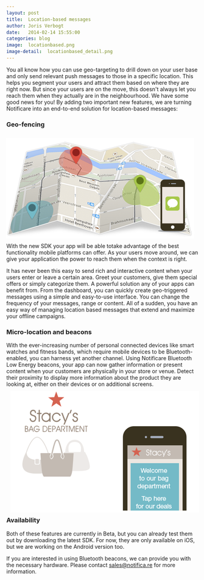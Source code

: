 ```yaml
---
layout: post
title:  Location-based messages
author: Joris Verbogt
date:   2014-02-14 15:55:00
categories: blog
image:  locationbased.png
image-detail:  locationbased_detail.png
---
```

You all know how you can use geo-targeting to drill down on your user base and only send relevant push messages to those in a specific location. This helps you segment your users and attract them based on where they are right now.
But since your users are on the move, this doesn't always let you reach them when they actually are in the neighbourhood. We have some good news for you! By adding two important new features, we are turning Notificare into an end-to-end solution for location-based messages:

### Geo-fencing
<img src="/images/posts/locationbased_geofencing.png" style="float: right;margin: 10px;">
With the new SDK your app will be able totake advantage of the best functionality mobile platforms can offer. As your users move around, we can give your application the power to reach them when the context is right.

It has never been this easy to send rich and interactive content when your users enter or leave a certain area. Greet your customers, give them special offers or simply categorize them. A powerful solution any of your apps can benefit from. From the dashboard, you can quickly create geo-triggered messages using a simple and easy-to-use interface. You can change the frequency of your messages, range or content. All of a sudden, you have an easy way of managing location based messages that extend and maximize your offline campaigns.

### Micro-location and beacons
With the ever-increasing number of personal connected devices like smart watches and fitness bands, which require mobile devices to be Bluetooth-enabled, you can harness yet another channel.
Using Notificare Bluetooth Low Energy beacons, your app can now gather information or present content when your customers are physically in your store or venue. Detect their proximity to display more information about the product they are looking at, either on their devices or on additional screens.
<img src="/images/posts/locationbased_microlocation.png" style="float: left;margin: 10px;">

### Availability
Both of these features are currently in Beta, but you can already test them out by downloading the latest SDK. For now, they are only available on iOS, but we are working on the Android version too.

If you are interested in using Bluetooth beacons, we can provide you with the necessary hardware. Please contact [sales@notifica.re][salesemail]  for more information.

[salesemail]: mailto:sales@notifica.re